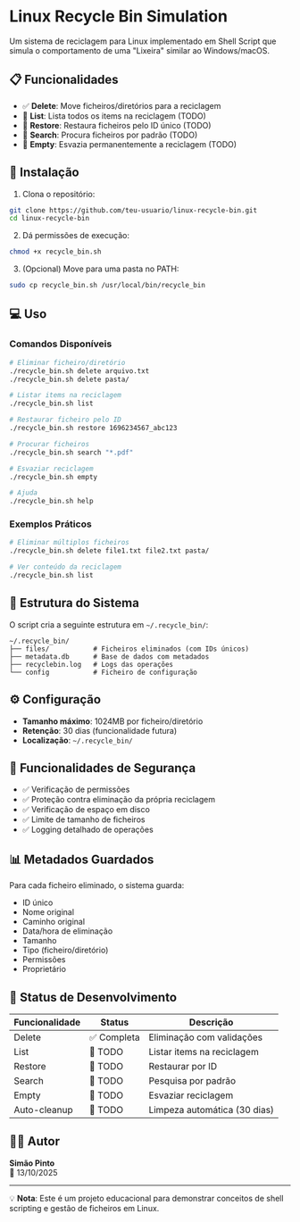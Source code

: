 # Linux Recycle Bin Simulation

Um sistema de reciclagem para Linux implementado em Shell Script que simula o comportamento de uma "Lixeira" similar ao Windows/macOS.

## 📋 Funcionalidades

- ✅ **Delete**: Move ficheiros/diretórios para a reciclagem
- 🚧 **List**: Lista todos os items na reciclagem (TODO)
- 🚧 **Restore**: Restaura ficheiros pelo ID único (TODO)
- 🚧 **Search**: Procura ficheiros por padrão (TODO)
- 🚧 **Empty**: Esvazia permanentemente a reciclagem (TODO)

## 🚀 Instalação

1. Clona o repositório:
```bash
git clone https://github.com/teu-usuario/linux-recycle-bin.git
cd linux-recycle-bin
```

2. Dá permissões de execução:
```bash
chmod +x recycle_bin.sh
```

3. (Opcional) Move para uma pasta no PATH:
```bash
sudo cp recycle_bin.sh /usr/local/bin/recycle_bin
```

## 💻 Uso

### Comandos Disponíveis

```bash
# Eliminar ficheiro/diretório
./recycle_bin.sh delete arquivo.txt
./recycle_bin.sh delete pasta/

# Listar items na reciclagem
./recycle_bin.sh list

# Restaurar ficheiro pelo ID
./recycle_bin.sh restore 1696234567_abc123

# Procurar ficheiros
./recycle_bin.sh search "*.pdf"

# Esvaziar reciclagem
./recycle_bin.sh empty

# Ajuda
./recycle_bin.sh help
```

### Exemplos Práticos

```bash
# Eliminar múltiplos ficheiros
./recycle_bin.sh delete file1.txt file2.txt pasta/

# Ver conteúdo da reciclagem
./recycle_bin.sh list
```

## 📁 Estrutura do Sistema

O script cria a seguinte estrutura em `~/.recycle_bin/`:

```
~/.recycle_bin/
├── files/           # Ficheiros eliminados (com IDs únicos)
├── metadata.db      # Base de dados com metadados
├── recyclebin.log   # Logs das operações
└── config           # Ficheiro de configuração
```

## ⚙️ Configuração

- **Tamanho máximo**: 1024MB por ficheiro/diretório
- **Retenção**: 30 dias (funcionalidade futura)
- **Localização**: `~/.recycle_bin/`

## 🔧 Funcionalidades de Segurança

- ✅ Verificação de permissões
- ✅ Proteção contra eliminação da própria reciclagem
- ✅ Verificação de espaço em disco
- ✅ Limite de tamanho de ficheiros
- ✅ Logging detalhado de operações

## 📊 Metadados Guardados

Para cada ficheiro eliminado, o sistema guarda:
- ID único
- Nome original
- Caminho original
- Data/hora de eliminação
- Tamanho
- Tipo (ficheiro/diretório)
- Permissões
- Proprietário

## 🐛 Status de Desenvolvimento

| Funcionalidade | Status | Descrição |
|----------------|--------|-----------|
| Delete | ✅ Completa | Eliminação com validações |
| List | 🚧 TODO | Listar items na reciclagem |
| Restore | 🚧 TODO | Restaurar por ID |
| Search | 🚧 TODO | Pesquisa por padrão |
| Empty | 🚧 TODO | Esvaziar reciclagem |
| Auto-cleanup | 🚧 TODO | Limpeza automática (30 dias) |

## 👨‍💻 Autor

**Simão Pinto**  
📅 13/10/2025

---

💡 **Nota**: Este é um projeto educacional para demonstrar conceitos de shell scripting e gestão de ficheiros em Linux.
